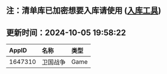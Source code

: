 ## 注：清单库已加密想要入库请使用 ([入库工具](https://github.com/BlankTMing/ManifestAutoUpdate/releases))

## 更新时间：2024-10-05 19:58:22
| AppID | 名称 | 类型  |
| :-------------------- | :----------------------------- | :----------- |
| 1647310 | 卫国战争| Game |
